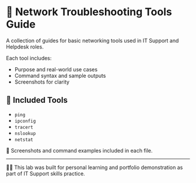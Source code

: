 # 🧰 Network Troubleshooting Tools Guide

A collection of guides for basic networking tools used in IT Support and Helpdesk roles.

Each tool includes:
- Purpose and real-world use cases
- Command syntax and sample outputs
- Screenshots for clarity

## 🧪 Included Tools
- `ping`
- `ipconfig`
- `tracert`
- `nslookup`
- `netstat`

📸 Screenshots and command examples included in each file.

---

🧑‍💻 This lab was built for personal learning and portfolio demonstration as part of IT Support skills practice.

